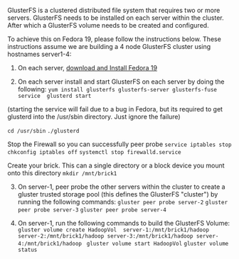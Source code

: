 GlusterFS is a clustered distributed file system that requires two or more servers. GlusterFS needs to be installed on each server within the cluster. After which a GlusterFS volume needs to be created and configured. 

To achieve this on Fedora 19, please follow the instructions below. These instructions assume we are building a 4 node GlusterFS cluster using hostnames server1-4:

1) On each server, [download and Install Fedora 19](http://fedoraproject.org/en/get-fedora) 

2) On each server install and start GlusterFS on each server by doing the following:
`yum install glusterfs glusterfs-server glusterfs-fuse`
`service  glusterd start` 

(starting the service will fail due to a bug in Fedora, but its required to get glusterd into the /usr/sbin directory. Just ignore the failure)

`cd /usr/sbin`
`./glusterd`

Stop the Firewall so you can successfully peer probe
`service iptables stop`
`chkconfig iptables off`
`systemctl stop firewalld.service`

Create your brick. This can a single directory or a block device you mount onto this directory
`mkdir /mnt/brick1`

3) On server-1, peer probe the other servers within the cluster to create a gluster trusted storage pool (this defines the GlusterFS "cluster") by running the following commands:
`gluster peer probe server-2`
`gluster peer probe server-3`
`gluster peer probe server-4`

4) On server-1, run the following commands to build the GlusterFS Volume:
`gluster volume create HadoopVol  server-1:/mnt/brick1/hadoop server-2:/mnt/brick1/hadoop server-3:/mnt/brick1/hadoop server-4:/mnt/brick1/hadoop `
`gluster volume start HadoopVol`
`gluster volume status`

